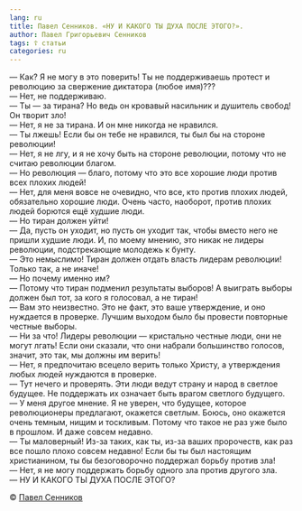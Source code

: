 ```yaml
---
lang: ru
title: Павел Сенников. «НУ И КАКОГО ТЫ ДУХА ПОСЛЕ ЭТОГО?».
author: Павел Григорьевич Сенников
tags: ☦ статьи
categories: ru
---
```


— Как? Я не могу в это поверить! Ты не поддерживаешь протест и революцию за свержение диктатора (любое имя)???  
— Нет, не поддерживаю.  
— Ты — за тирана? Но ведь он кровавый насильник и душитель свобод! Он творит зло!  
— Нет, я не за тирана. И он мне никогда не нравился.  
— Ты лжешь! Если бы он тебе не нравился, ты был бы на стороне революции!  
— Нет, я не лгу, и я не хочу быть на стороне революции, потому что не считаю революции благом.  
— Но революция — благо, потому что это все хорошие люди против всех плохих людей!  
— Нет, для меня вовсе не очевидно, что все, кто против плохих людей, обязательно хорошие люди. Очень часто, наоборот, против плохих людей борются ещё худшие люди.  
— Но тиран должен уйти!  
— Да, пусть он уходит, но пусть он уходит так, чтобы вместо него не пришли худшие люди. И, по моему мнению, это никак не лидеры революции, подстрекающие молодежь к бунту.  
— Это немыслимо! Тиран должен отдать власть лидерам революции! Только так, а не иначе!  
— Но почему именно им?  
— Потому что тиран подменил результаты выборов! А выиграть выборы должен был тот, за кого я голосовал, а не тиран!  
— Вам это неизвестно. Это не факт, это ваше утверждение, и оно нуждается в проверке. Лучшим выходом было бы провести повторные честные выборы.  
— Ни за что! Лидеры революции — кристально честные люди, они не могут лгать! Если они сказали, что они набрали большинство голосов, значит, это так, мы должны им верить!  
— Нет, я предпочитаю всецело верить только Христу, а утверждения любых людей нуждаются в проверке.  
— Тут нечего и проверять. Эти люди ведут страну и народ в светлое будущее. Не поддержать их означает быть врагом светлого будущего.  
— У меня другое мнение. Я не уверен, что будущее, которое революционеры предлагают, окажется светлым. Боюсь, оно окажется очень темным, нищим и тоскливым. Потому что такое не раз уже было в прошлом. И даже совсем недавно.  
— Ты маловерный! Из-за таких, как ты, из-за ваших пророчеств, как раз все пошло плохо совсем недавно! Если бы ты был настоящим христианином, ты бы безоговорочно поддержал борьбу против зла!  
— Нет, я не могу поддержать борьбу одного зла против другого зла.  
— НУ И КАКОГО ТЫ ДУХА ПОСЛЕ ЭТОГО?

© [Павел Сенников](https://www.facebook.com/profile.php?id=100004147357329)
